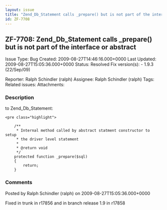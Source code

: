 ```yaml
---
layout: issue
title: "Zend_Db_Statement calls _prepare() but is not part of the interface or abstract"
id: ZF-7708
---
```


ZF-7708: Zend\_Db\_Statement calls \_prepare() but is not part of the interface or abstract
-------------------------------------------------------------------------------------------

 Issue Type: Bug Created: 2009-08-27T14:46:16.000+0000 Last Updated: 2009-08-27T15:05:36.000+0000 Status: Resolved Fix version(s): - 1.9.3 (22/Sep/09)
 
 Reporter:  Ralph Schindler (ralph)  Assignee:  Ralph Schindler (ralph)  Tags: 
 Related issues: 
 Attachments: 
### Description

to Zend\_Db\_Statement:

 
    <pre class="highlight">
    
        /**
         * Internal method called by abstract statment constructor to setup
         * the driver level statement
         * 
         * @return void
         */
        protected function _prepare($sql)
        {
            return;
        }
    


 

 

### Comments

Posted by Ralph Schindler (ralph) on 2009-08-27T15:05:36.000+0000

Fixed in trunk in r17856 and in branch release 1.9 in r17858

 

 